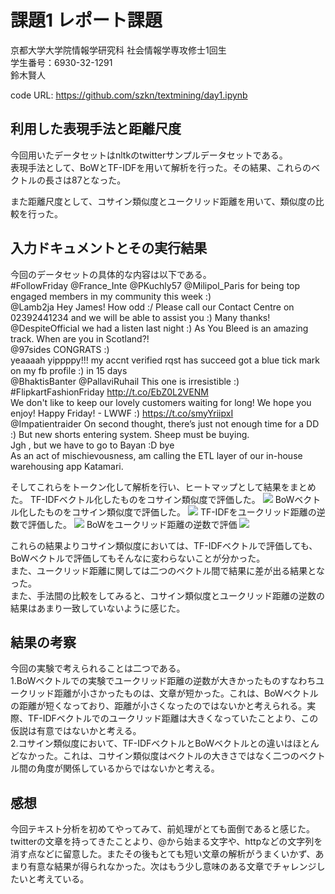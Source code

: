 # 課題1 レポート課題
京都大学大学院情報学研究科  社会情報学専攻修士1回生  
学生番号：6930-32-1291  
鈴木賢人
  
code URL: https://github.com/szkn/textmining/day1.ipynb  
## 利用した表現手法と距離尺度
今回用いたデータセットはnltkのtwitterサンプルデータセットである。  
表現手法として、BoWとTF-IDFを用いて解析を行った。その結果、これらのベクトルの長さは87となった。 

  また距離尺度として、コサイン類似度とユークリッド距離を用いて、類似度の比較を行った。  

## 入力ドキュメントとその実行結果
今回のデータセットの具体的な内容は以下である。  
#FollowFriday @France_Inte @PKuchly57 @Milipol_Paris for being top engaged members in my community this week :)  
@Lamb2ja Hey James! How odd :/ Please call our Contact Centre on 02392441234 and we will be able to assist you :) Many thanks!  
@DespiteOfficial we had a listen last night :) As You Bleed is an amazing track. When are you in Scotland?!  
@97sides CONGRATS :)  
yeaaaah yippppy!!!  my accnt verified rqst has succeed got a blue tick mark on my fb profile :) in 15 days  
@BhaktisBanter @PallaviRuhail This one is irresistible :)  
#FlipkartFashionFriday http://t.co/EbZ0L2VENM  
We don't like to keep our lovely customers waiting for long! We hope you enjoy! Happy Friday! - LWWF :) https://t.co/smyYriipxI  
@Impatientraider On second thought, there’s just not enough time for a DD :) But new shorts entering system. Sheep must be buying.  
Jgh , but we have to go to Bayan :D bye  
As an act of mischievousness, am calling the ETL layer of our in-house warehousing app Katamari.  

そしてこれらをトークン化して解析を行い、ヒートマップとして結果をまとめた。
TF-IDFベクトル化したものをコサイン類似度で評価した。
![](2020-07-07-17-23-46.png)
BoWベクトル化したものをコサイン類似度で評価した。
![](2020-07-07-17-25-22.png)
TF-IDFをユークリッド距離の逆数で評価した。
![](2020-07-07-17-26-13.png)
BoWをユークリッド距離の逆数で評価
![](2020-07-07-17-26-49.png)

これらの結果よりコサイン類似度においては、TF-IDFベクトルで評価しても、BoWベクトルで評価してもそんなに変わらないことが分かった。  
また、ユークリッド距離に関しては二つのベクトル間で結果に差が出る結果となった。  
また、手法間の比較をしてみると、コサイン類似度とユークリッド距離の逆数の結果はあまり一致していないように感じた。  

## 結果の考察
今回の実験で考えられることは二つである。  
1.BoWベクトルでの実験でユークリッド距離の逆数が大きかったものすなわちユークリッド距離が小さかったものは、文章が短かった。これは、BoWベクトルの距離が短くなっており、距離が小さくなったのではないかと考えられる。実際、TF-IDFベクトルでのユークリッド距離は大きくなっていたことより、この仮説は有意ではないかと考える。  
2.コサイン類似度において、TF-IDFベクトルとBoWベクトルとの違いはほとんどなかった。これは、コサイン類似度はベクトルの大きさではなく二つのベクトル間の角度が関係しているからではないかと考える。

## 感想
今回テキスト分析を初めてやってみて、前処理がとても面倒であると感じた。twitterの文章を持ってきたことより、@から始まる文字や、httpなどの文字列を消す点などに留意した。またその後もとても短い文章の解析がうまくいかず、あまり有意な結果が得られなかった。次はもう少し意味のある文章でチャレンジしたいと考えている。